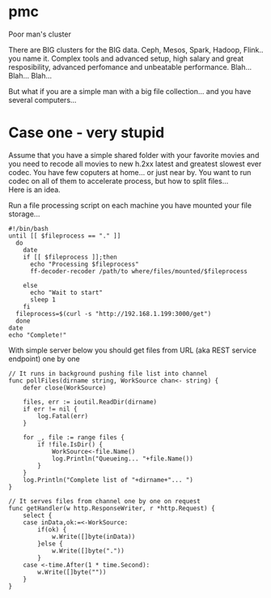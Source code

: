 # pmc
Poor man's cluster

There are BIG clusters for the BIG data. Ceph, Mesos, Spark, Hadoop, Flink.. you name it. Complex tools and advanced setup, high salary and great resposibility, advanced perfomance and unbeatable performance. Blah... Blah... Blah... 

But what if you are a simple man with a big file collection... and you have several computers... 

# Case one - very stupid

Assume that you have a simple shared folder with your favorite movies and you need to recode all movies to new h.2xx latest and greatest slowest ever codec.
You have few coputers at home... or just near by. You want to run codec on all of them to accelerate process, but how to split files...  
Here is an idea.  

Run a file processing script on each machine you have mounted your file storage... 
```
#!/bin/bash
until [[ $fileprocess == "." ]]
  do
    date
    if [[ $fileprocess ]];then
      echo "Processing $fileprocess"
      ff-decoder-recoder /path/to where/files/mounted/$fileprocess
      
    else
      echo "Wait to start"
      sleep 1
    fi
  fileprocess=$(curl -s "http://192.168.1.199:3000/get")
  done
date
echo "Complete!"
```

With simple server below you should get files from  URL (aka REST service endpoint) one by one

```
// It runs in background pushing file list into channel
func pollFiles(dirname string, WorkSource chan<- string) {
	defer close(WorkSource)

	files, err := ioutil.ReadDir(dirname)
	if err != nil {
		log.Fatal(err)
	}

	for _, file := range files {
		if !file.IsDir() {
			WorkSource<-file.Name()
			log.Println("Queueing... "+file.Name())
		}
	}
	log.Println("Complete list of "+dirname+"... ")
}

// It serves files from channel one by one on request
func getHandler(w http.ResponseWriter, r *http.Request) {
	select {
	case inData,ok:=<-WorkSource:
		if(ok) {
			w.Write([]byte(inData))
		}else {
			w.Write([]byte("."))
		}
	case <-time.After(1 * time.Second):
		w.Write([]byte(""))
	}
}


```
